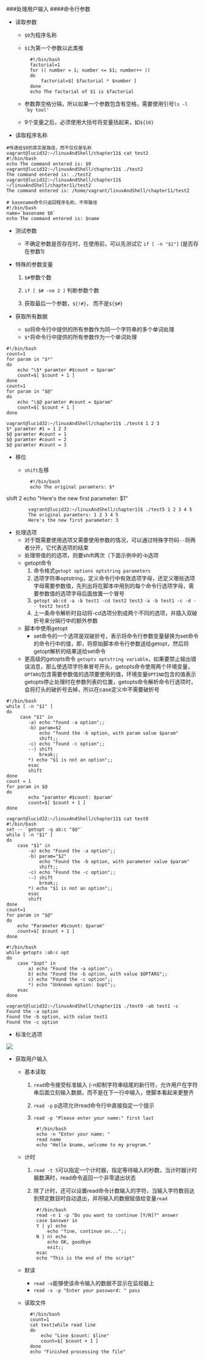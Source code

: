 ###处理用户输入
####命令行参数
- 读取参数
	- `$0`为程序名称

	- `$1`为第一个参数以此类推

			#!/bin/bash
			factorial=1
			for (( number = 1; number <= $1; number++ ))
			do
    			factorial=$[ $factorial * $number ]
			done
			echo The factorial of $1 is $factorial
	
	- 参数靠空格分隔，所以如果一个参数包含有空格，需要使用引号`ls -l 'by tool'`
	- 9个变量之后，必须使用大括号将变量括起来，如`${10}`       
      
    

- 读取程序名称

```
#传递给$0的其实是路径，而不仅仅是名称
vagrant@lucid32:~/linuxAndShell/chapter11$ cat test2
#!/bin/bash
echo The command entered is: $0
vagrant@lucid32:~/linuxAndShell/chapter11$ ./test2
The command entered is: ./test2
vagrant@lucid32:~/linuxAndShell/chapter11$ ~/linuxAndShell/chapter11/test2
The command entered is: /home/vagrant/linuxAndShell/chapter11/test2

# basename命令只返回程序名称，不带路径
#!/bin/bash
name=`basename $0`
echo The command entered is: $name
```

- 测试参数
	- 不确定参数是否存在时，在使用前，可以先测试它 `if [ -n "$1"]` (是否存在参数1)

- 特殊的参数变量
	1. `$#`参数个数

	2. `if [ $# -ne 2 ]` 判断参数个数

	3. 获取最后一个参数，`${!#}`， 而不是`${$#}`
- 获取所有数据
	- `$@`将命令行中提供的所有参数作为同一个字符串的多个单词处理
	- `$*`将命令行中提供的所有参数作为一个单词处理

```
#!/bin/bash
count=1
for param in "$*"
do
    echo "\$* paramter #$count = $param"
    count=$[ $count + 1 ]
done
count=1
for param in "$@"
do
    echo "\$@ paramter #count = $param"
    count=$[ $count + 1 ]
done

vagrant@lucid32:~/linuxAndShell/chapter11$ ./test4 1 2 3
$* paramter #1 = 1 2 3
$@ paramter #count = 1
$@ paramter #count = 2
$@ paramter #count = 3
```

- 移位
	- `shift`左移

			#!/bin/bash
			echo The original paramters: $*
shift 2
echo "Here's the new first parameter: $1"

			vagrant@lucid32:~/linuxAndShell/chapter11$ ./test5 1 2 3 4 5
			The original paramters: 1 2 3 4 5
			Here's the new first parameter: 3

- 处理选项
	- 对于既需要使用选项又需要使用参数的情况，可以通过特殊字符码`--`将两者分开，它代表选项的结束
	- 处理带值的的选项，则要shift两次（下面示例中的-b选项
	- getopt命令
		1. 命令格式`getopt options optstring parameters`
		2. 选项字符串optstring，定义命令行中有效选项字母，还定义哪些选项字母需要参数值，先列出将在脚本中用到的每个命令行选项字母，需要参数值的选项字母后面放置一个冒号
		3. `getopt ab:cd -a -b test1 -cd test2 test3` `-a -b test1 -c -d -- test2 test3`
		4. 上一条命令解析时自动将-cd选项分割成两个不同的选项，并插入双破折号来分隔行中的额外参数
	- 脚本中使用getopt
		- set命令的一个选项是双破折号，表示将命令行参数变量替换为set命令的命令行中的值，即，将原始脚本命令行参数送给getopt，然后将getopt解析的结果送给set命令
	- 更高级的getopts命令 `getopts optstring variable`，如果要禁止输出错误消息，那么使选项字符串冒号开头，getopts命令使用两个环境变量，`OPTARG`包含需要参数值的选项要使用的值，环境变量`OPTIND`包含的值表示getopts停止处理时在参数列表的位置，getopts命令解析命令行选项时，会将打头的破折号去掉，所以在case定义中不需要破折号
```
#!/bin/bash
while [ -n "$1" ]
do
     case "$1" in
        -a) echo "found -a option";;
        -b) param=$2
            echo "found the -b option, with param value $param"
            shift;;
        -c) echo "found -c option";;
        --) shift
            break;;
        *) echo "$1 is not an option";;
        esac
        shift
done
count = 1
for param in $@
do
		echo "paramter #$count: $param"
		count=$[ $count + 1 ]
done
```
```
vagrant@lucid32:~/linuxAndShell/chapter11$ cat test8
#!/bin/bash
set -- `getopt -q ab:c "$@"`
while [ -n "$1" ]
do
    case "$1" in
        -a) echo "Found the -a option";;
        -b) param="$2"
            echo "Found the -b option, with parameter value $param"
            shift;;
        -c) echo "Found the -c option";;
        --) shift
            break;;
        *) echo "$1 is not an option";;
        esac
        shift
done
count=1
for param in "$@"
do
    echo "Parameter #$count: $param"
    count=$[ $count + 1 ]
done
```

```
#!/bin/bash
while getopts :ab:c opt
do
    case "$opt" in
        a) echo "Found the -a option";;
        b) echo "Found the -b option, with value $OPTARG";;
        c) echo "Found the -c option";;
        *) echo "Unknown option: $opt";;
    esac
done

vagrant@lucid32:~/linuxAndShell/chapter11$ ./test9 -ab test1 -c
Found the -a option
Found the -b option, with value test1
Found the -c option
```
- 标准化选项

![](http://farm8.staticflickr.com/7291/9918341636_79610223cd_o.jpg)

- 获取用户输入
	- 基本读取
		1. `read`命令接受标准输入 (-n抑制字符串结尾的新行符，允许用户在字符串后面立刻输入数据，而不是在下一行中输入，使脚本看起来更整齐
		2. `read -p` p选项允许read命令行中直接指定一个提示
		3. `read -p "Please enter your name:" first last`
				
				#!/bin/bash
				echo -n "Enter your name: " 
				read name
				echo "Hello $name, welcome to my program."
	- 计时
		1. `read -t 5`可以指定一个计时器，指定等待输入的秒数，当计时器计时器数满时，read命令返回一个非零退出状态
		2. 除了计时，还可以设置read命令计数输入的字符，当输入字符数目达到预定数目时自动退出，并将输入的数据赋值给变量`read `
				
				#!/bin/bash
				read -n 1 -p "Do you want to continue [Y/N]?" answer
				case $answer in
				Y | y) echo
        			echo "fine, continue on...";;
				N | n) echo
        			echo OK, goodbye
        			exit;;
				esac
				echo "This is the end of the script"
	- 默读
		- `read -s`能够使该命令输入的数据不显示在监视器上
		- `read -s -p "Enter your password: " pass`
	- 读取文件

			#!/bin/bash
			count=1
			cat test|while read line
			do
		    	echo "Line $count: $line"
		    	count=$[ $count + 1 ]
			done
			echo "Finished processing the file"